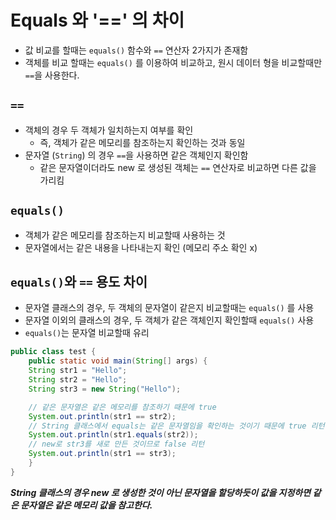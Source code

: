# Equals 와 '==' 의 차이

- 값 비교를 할때는 `equals()` 함수와 `==` 연산자 2가지가 존재함
- 객체를 비교 할때는 `equals()` 를 이용하여 비교하고, 원시 데이터 형을 비교할때만 `==`을 사용한다.

## `==`
- 객체의 경우 두 객체가 일치하는지 여부를 확인
    - 즉, 객체가 같은 메모리를 참조하는지 확인하는 것과 동일
- 문자열 (`String`) 의 경우 `==`을 사용하면 같은 객체인지 확인함
    - 같은 문자열이더라도 new 로 생성된 객체는 `==` 연산자로 비교하면 다른 값을 가리킴


##  `equals()`
- 객체가 같은 메모리를 참조하는지 비교할때 사용하는 것
- 문자열에서는 같은 내용을 나타내는지 확인 (메모리 주소 확인 x)

## `equals()`와 `==` 용도 차이
- 문자열 클래스의 경우, 두 객체의 문자열이 같은지 비교할때는 `equals()` 를 사용
- 문자열 이외의 클래스의 경우, 두 객체가 같은 객체인지 확인할때 `equals()` 사용
- `equals()`는 문자열 비교할때 유리

```java
public class test {
    public static void main(String[] args) {
    String str1 = "Hello";
    String str2 = "Hello";
    String str3 = new String("Hello");

    // 같은 문자열은 같은 메모리를 참조하기 때문에 true 
    System.out.println(str1 == str2);
    // String 클래스에서 equals는 같은 문자열임을 확인하는 것이기 때문에 true 리턴
    System.out.println(str1.equals(str2));
    // new로 str3를 새로 만든 것이므로 false 리턴
    System.out.println(str1 == str3);
    }
}
```

***String 클래스의 경우 new 로 생성한 것이 아닌 문자열을 할당하듯이 값을 지정하면 같은 문자열은 같은 메모리 값을 참고한다.***